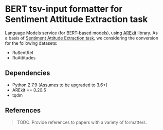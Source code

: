 # BERT tsv-input formatter for Sentiment Attitude Extraction task
    
Language Models service (for BERT-based models), using [AREkit](https://github.com/nicolay-r/AREkit) library.
As a basis of [Sentiment Attitude Extraction task](https://github.com/nicolay-r/RuSentRel), we considering the conversion for the following datasets:
* RuSentRel
* RuAttitudes

## Dependencies

* Python 2.7.9 (Assumes to be upgraded to 3.6+)
* AREkit == 0.20.5
* tqdm

## References
> TODO. Provide references to papers with a variety of formatters.

